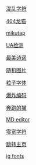<a href="https://dadaewqq.github.io/fun/01/" target="_blank"> 混乱字符</a>  

<a href="https://dadaewqq.github.io/fun/02/" target="_blank"> 404龙猫</a>  

<a href="https://dadaewqq.github.io/fun/03/" target="_blank"> mikutap</a>  

<a href="https://dadaewqq.github.io/fun/04/" target="_blank"> UA检测</a>  

<a href="https://dadaewqq.github.io/fun/05/" target="_blank"> 最美诗词</a>  

<a href="https://dadaewqq.github.io/fun/06/" target="_blank"> 随机图片</a>  

<a href="https://dadaewqq.github.io/fun/07/" target="_blank"> 粒子字体</a>  

<a href="https://dadaewqq.github.io/fun/08/" target="_blank"> 爆炸编码</a>  

<a href="https://dadaewqq.github.io/fun/09/" target="_blank"> 奔跑的猫</a>  

<a href="https://dadaewqq.github.io/fun/10/" target="_blank"> MD editor</a>  

<a href="https://dadaewqq.github.io/fun/11/" target="_blank"> 零宽字符</a>  

<a href="https://dadaewqq.github.io/fun/12/" target="_blank"> 跳转主页</a>  

<a href="https://dadaewqq.github.io/fun/13/" target="_blank"> ig fonts</a>  

